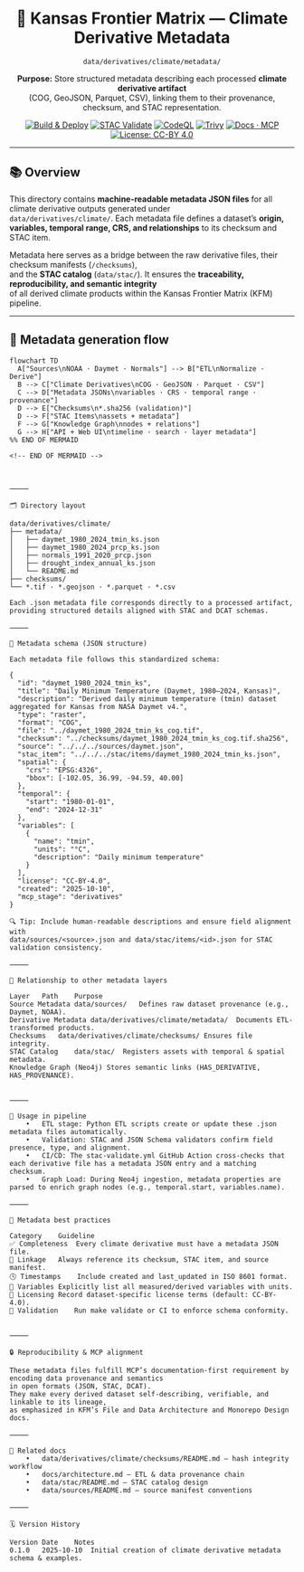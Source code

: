 <div align="center">

# 🧮 Kansas Frontier Matrix — Climate Derivative Metadata  
`data/derivatives/climate/metadata/`

**Purpose:** Store structured metadata describing each processed **climate derivative artifact**  
(COG, GeoJSON, Parquet, CSV), linking them to their provenance, checksum, and STAC representation.

[![Build & Deploy](https://img.shields.io/github/actions/workflow/status/bartytime4life/Kansas-Frontier-Matrix/site.yml?label=Build%20%26%20Deploy)](../../../../../.github/workflows/site.yml)
[![STAC Validate](https://img.shields.io/badge/STAC-validate-blue)](../../../../../.github/workflows/stac-validate.yml)
[![CodeQL](https://img.shields.io/github/actions/workflow/status/bartytime4life/Kansas-Frontier-Matrix/codeql.yml?label=CodeQL)](../../../../../.github/workflows/codeql.yml)
[![Trivy](https://img.shields.io/badge/Container-Scan-informational)](../../../../../.github/workflows/trivy.yml)
[![Docs · MCP](https://img.shields.io/badge/Docs-MCP-brightgreen)](../../../../../docs/)
[![License: CC-BY 4.0](https://img.shields.io/badge/License-CC-BY%204.0-lightgrey)](../../../../../LICENSE)

</div>

---

## 📚 Overview

This directory contains **machine-readable metadata JSON files** for all climate derivative outputs generated under  
`data/derivatives/climate/`. Each metadata file defines a dataset’s **origin, variables, temporal range, CRS, and relationships** to its checksum and STAC item.  

Metadata here serves as a bridge between the raw derivative files, their checksum manifests (`/checksums`),  
and the **STAC catalog** (`data/stac/`). It ensures the **traceability, reproducibility, and semantic integrity**  
of all derived climate products within the Kansas Frontier Matrix (KFM) pipeline.  

---

## 🧭 Metadata generation flow

```mermaid
flowchart TD
  A["Sources\nNOAA · Daymet · Normals"] --> B["ETL\nNormalize · Derive"]
  B --> C["Climate Derivatives\nCOG · GeoJSON · Parquet · CSV"]
  C --> D["Metadata JSONs\nvariables · CRS · temporal range · provenance"]
  D --> E["Checksums\n*.sha256 (validation)"]
  D --> F["STAC Items\nassets + metadata"]
  F --> G["Knowledge Graph\nnodes + relations"]
  G --> H["API + Web UI\ntimeline · search · layer metadata"]
%% END OF MERMAID

<!-- END OF MERMAID -->



⸻

🗂 Directory layout

data/derivatives/climate/
├── metadata/
│   ├── daymet_1980_2024_tmin_ks.json
│   ├── daymet_1980_2024_prcp_ks.json
│   ├── normals_1991_2020_prcp.json
│   ├── drought_index_annual_ks.json
│   └── README.md
├── checksums/
└── *.tif · *.geojson · *.parquet · *.csv

Each .json metadata file corresponds directly to a processed artifact,
providing structured details aligned with STAC and DCAT schemas.

⸻

🧾 Metadata schema (JSON structure)

Each metadata file follows this standardized schema:

{
  "id": "daymet_1980_2024_tmin_ks",
  "title": "Daily Minimum Temperature (Daymet, 1980–2024, Kansas)",
  "description": "Derived daily minimum temperature (tmin) dataset aggregated for Kansas from NASA Daymet v4.",
  "type": "raster",
  "format": "COG",
  "file": "../daymet_1980_2024_tmin_ks_cog.tif",
  "checksum": "../checksums/daymet_1980_2024_tmin_ks_cog.tif.sha256",
  "source": "../../../sources/daymet.json",
  "stac_item": "../../../stac/items/daymet_1980_2024_tmin_ks.json",
  "spatial": {
    "crs": "EPSG:4326",
    "bbox": [-102.05, 36.99, -94.59, 40.00]
  },
  "temporal": {
    "start": "1980-01-01",
    "end": "2024-12-31"
  },
  "variables": [
    {
      "name": "tmin",
      "units": "°C",
      "description": "Daily minimum temperature"
    }
  ],
  "license": "CC-BY-4.0",
  "created": "2025-10-10",
  "mcp_stage": "derivatives"
}

🔍 Tip: Include human-readable descriptions and ensure field alignment with
data/sources/<source>.json and data/stac/items/<id>.json for STAC validation consistency.

⸻

🧩 Relationship to other metadata layers

Layer	Path	Purpose
Source Metadata	data/sources/	Defines raw dataset provenance (e.g., Daymet, NOAA).
Derivative Metadata	data/derivatives/climate/metadata/	Documents ETL-transformed products.
Checksums	data/derivatives/climate/checksums/	Ensures file integrity.
STAC Catalog	data/stac/	Registers assets with temporal & spatial metadata.
Knowledge Graph	(Neo4j)	Stores semantic links (HAS_DERIVATIVE, HAS_PROVENANCE).


⸻

🧠 Usage in pipeline
	•	ETL stage: Python ETL scripts create or update these .json metadata files automatically.
	•	Validation: STAC and JSON Schema validators confirm field presence, type, and alignment.
	•	CI/CD: The stac-validate.yml GitHub Action cross-checks that each derivative file has a metadata JSON entry and a matching checksum.
	•	Graph Load: During Neo4j ingestion, metadata properties are parsed to enrich graph nodes (e.g., temporal.start, variables.name).

⸻

🧱 Metadata best practices

Category	Guideline
✅ Completeness	Every climate derivative must have a metadata JSON file.
🔗 Linkage	Always reference its checksum, STAC item, and source manifest.
🕓 Timestamps	Include created and last_updated in ISO 8601 format.
🧮 Variables	Explicitly list all measured/derived variables with units.
🧾 Licensing	Record dataset-specific license terms (default: CC-BY-4.0).
🧪 Validation	Run make validate or CI to enforce schema conformity.


⸻

🔒 Reproducibility & MCP alignment

These metadata files fulfill MCP’s documentation-first requirement by encoding data provenance and semantics
in open formats (JSON, STAC, DCAT).
They make every derived dataset self-describing, verifiable, and linkable to its lineage,
as emphasized in KFM’s File and Data Architecture and Monorepo Design docs.

⸻

🧱 Related docs
	•	data/derivatives/climate/checksums/README.md — hash integrity workflow
	•	docs/architecture.md — ETL & data provenance chain
	•	data/stac/README.md — STAC catalog design
	•	data/sources/README.md — source manifest conventions

⸻

🗓 Version History

Version	Date	Notes
0.1.0	2025-10-10	Initial creation of climate derivative metadata schema & examples.